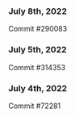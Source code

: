 ### July 8th, 2022

Commit #290083

### July 5th, 2022

Commit #314353


### July 4th, 2022

Commit #72281
